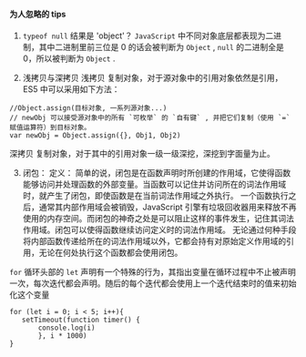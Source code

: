 #### 为人忽略的 tips 

1. ` typeof null ` 结果是 'object'？
  `JavaScript` 中不同对象底层都表现为二进制，其中二进制里前三位是 0 的话会被判断为 `Object` , `null` 的二进制全是 0，所以被判断为 `Object` .

2. 浅拷贝与深拷贝
 浅拷贝 复制对象，对于源对象中的引用对象依然是引用，ES5 中可以采用如下方法：

 ```
 //Object.assign(目标对象, 一系列源对象...)
 // newObj 可以接受源对象中的所有 `可枚举` 的 `自有键` , 并把它们复制（使用 `=` 赋值运算符）到目标对象。
 var newObj = Object.assign({}, Obj1, Obj2)
 ```

 深拷贝 复制对象，对于其中的引用对象一级一级深挖，深挖到字面量为止。

3. 闭包：
 定义： 简单的说，闭包是在函数声明时所创建的作用域，它使得函数能够访问并处理函数的外部变量。当函数可以记住并访问所在的词法作用域时，就产生了闭包，即使函数是在当前词法作用域之外执行。
 一个函数执行之后，通常其内部作用域会被销毁，JavaScript 引擎有垃圾回收器用来释放不再使用的内存空间。而闭包的神奇之处是可以阻止这样的事件发生，记住其词法作用域。闭包可以使得函数继续访问定义时的词法作用域。
 无论通过何种手段将内部函数传递给所在的词法作用域以外，它都会持有对原始定义作用域的引用，无论在何处执行这个函数都会使用闭包。

 `for` 循环头部的 `let` 声明有一个特殊的行为，其指出变量在循环过程中不止被声明一次，每次迭代都会声明。随后的每个迭代都会使用上一个迭代结束时的值来初始化这个变量

 ```
 for (let i = 0; i < 5; i++){
    setTimeout(function timer() {
        console.log(i)
        }, i * 1000)
 }
 ```